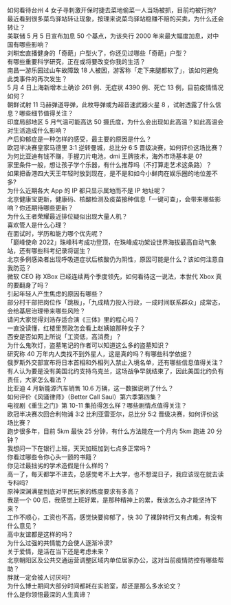 如何看待台州 4 女子寻刺激开保时捷去菜地偷菜一人当场被抓，目前均被行拘?  
最近看到很多菜鸟驿站转让现象，按理来说菜鸟驿站稳赚不赔的买卖，为什么还会转让？  
美联储 5 月 5 日宣布加息 50 个基点，为该央行 2000 年来最大幅度加息，对中国有哪些影响？  
刘畊宏直播健身的「奇葩」户型火了，你还见过哪些「奇葩」户型？  
有哪些重要科学研究，正在或将要改变你我的生活？  
南昌一游乐园过山车故障致 18 人被困，游客称「走下来腿都软了」，该如何避免此类事件的再次发生？  
5 月 4 日上海新增本土确诊 261 例、无症状 4390 例、死亡 13 例，目前疫情情况如何？  
朝鲜试射 11 马赫弹道导弹，此枚导弹或为超音速武器火星 8 ，试射透露了什么信息？哪些细节值得关注？  
印度局部地区 5 月气温可能高达 50 摄氏度，为什么会出现如此高温？如此高温会对生活造成什么影响？  
产后抑郁症是一种怎样的感受，最主要的原因是什么？  
欧冠半决赛皇家马德里 3:1 逆转曼城，总比分 6:5 晋级决赛，如何评价这场比赛？  
为何比亚迪有钱不赚，手握刀片电池，dmi 王牌技术，海外市场基本是 0?  
家里条件一般，想让孩子学个乐器，有什么推荐吗（不打算走艺术这条路）？  
如果把香港四大天王年轻时放到现在，是不是和如今小鲜肉在娱乐圈的地位差不多?  
为什么近期各大 App 的 IP 都只显示属地而不是 IP 地址呢？  
北京健康宝更新，健康码、核酸检测及疫苗接种信息「一键可查」，会带来哪些影响？你还期待哪些更新？  
为什么王者荣耀最近排位疑似出现大量人机？  
喜欢管人是什么心理？  
在面试时，学历和能力哪个优先呢？  
「巅峰使命 2022」珠峰科考成功登顶，在珠峰成功架设世界海拔最高自动气象站，还有哪些科考纪录将诞生？  
北京多例感染者出现呼吸道症状后核酸仍为阴性，原因可能是什么？该如何注意自我防范？  
微软 CEO 称 XBox 已经连续两个季度领先，如何看待这一说法，本世代 Xbox 真的要翻身了吗？  
引起年轻人产生焦虑的原因有哪些？  
部分村干部把岗位作「跳板」，「九成精力投入行政，一成时间联系群众」成常态，会给基层治理带来哪些风险？  
请问大家觉得刘浩存适合演《三体》里的程心吗？  
一直没读懂，红楼里贾政怎会看上赵姨娘那种女子？  
西安是否如网上所说「工资低，高消费」？  
为什么鬼吹灯，盗墓笔记的作者可以知道这么多的盗墓知识？  
研究称 40 万年内人类找不到外星人，这是真的吗？有哪些科学依据？  
俄罗斯外交部宣布将日本首相和外相列入禁止入境名单，还有哪些信息值得关注？  
有人认为要是没有美国北约支持乌克兰，这场战争早就结束了，因此美国北约负有责任，大家怎么看法？  
比亚迪 4 月新能源汽车销售 10.6 万辆，这一数据说明了什么？  
如何评价《风骚律师》（Better Call Saul）第六季第四集？  
电视剧《重生之门》第 10-11 集拍得怎么样？哪些剧情点值得关注？  
欧冠半决赛次回合利物浦 3:2 比利亚雷亚尔，总比分 5:2 晋级决赛，如何评价这场比赛？  
跑步很多年，目前 5km 最快 25 分钟，有什么方法能在一个月内 5km 跑进 20 分钟？  
我想问一下在银行上班，天天加班加到七点多正常吗？  
你看过哪些令你心头一颤的书籍？  
你见过最拙劣的学术造假是什么样的？  
高一了，每天都学不进去，总感觉考不上大学，也不想混日子，我应该现在就去读专科吗?  
原神深渊满星到底对平民玩家的练度要求有多高？  
我是一个 00 后，我感觉上班好累，是那种精神上的累，我该怎么办才能坚持下来？  
工作不顺心，工资也不高，感觉快要抑郁了，快 30 了裸辞转行又有点难，有没有什么意见？  
高中友谊都是这样的吗？  
为什么过强的共情能力会使人逐渐冷漠?  
关于爱情，是活在当下还是考虑未来？  
北京朝阳区及公共交通运营调整区域内单位居家办公，这对当前疫情防控有哪些帮助？  
胖就一定会被人讨厌吗?  
为什么博士期间大部分时间都耗在实验室，却还是那么多水论文？  
什么是你领悟最深的人生真谛？  
